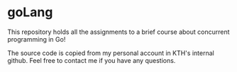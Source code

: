 # goLang

This repository holds all the assignments to a brief course about concurrent programming in Go! 

The source code is copied from my personal account in KTH's internal github. Feel free to contact me if you have any questions. 
